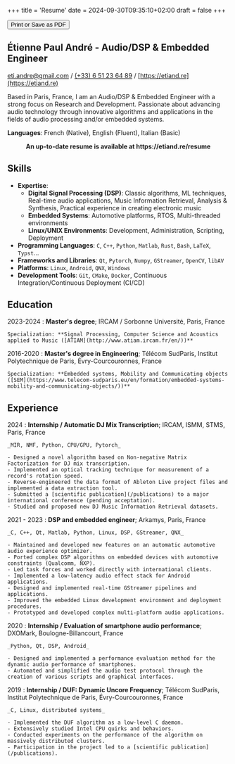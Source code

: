 +++
title = 'Resume'
date = 2024-09-30T09:35:10+02:00
draft = false
+++

<button class="no-print" onclick="window.print()"><box-icon name='printer'></box-icon> Print or Save as PDF</button>

## Étienne Paul André - Audio/DSP & Embedded Engineer

[eti.andre@gmail.com](mailto:eti.andre@gmail.com) / [(+33) 6 51 23 64 89](tel:+33651236489) / [https://etiand.re](https://etiand.re)

Based in Paris, France, I am an Audio/DSP & Embedded Engineer with a strong focus on Research and Development. Passionate about advancing audio technology through innovative algorithms and applications in the fields of audio processing and/or embedded systems.

**Languages**: French (Native), English (Fluent), Italian (Basic)

<div class="only-print"><strong><center>An up-to-date resume is available at https://etiand.re/resume</center></strong></div>

## Skills

- **Expertise**:
  - **Digital Signal Processing (DSP)**: Classic algorithms, ML techniques, Real-time audio applications, Music Information Retrieval, Analysis & Synthesis, Practical experience in creating electronic music
  - **Embedded Systems**: Automotive platforms, RTOS, Multi-threaded environments
  - **Linux/UNIX Environments**: Development, Administration, Scripting, Deployment
- **Programming Languages**: `C`, `C++`, `Python`, `Matlab`, `Rust`, `Bash`, `LaTeX`, `Typst`...
- **Frameworks and Libraries**: `Qt`, `Pytorch`, `Numpy`, `GStreamer`, `OpenCV`, `libAV`
- **Platforms**: `Linux`, `Android`, `QNX`, `Windows`
- **Development Tools**: `Git`, `CMake`, `Docker`, Continuous Integration/Continuous Deployment (CI/CD)


## Education

2023-2024
:   **Master's degree**; IRCAM / Sorbonne Université, Paris, France

    Specialization: **Signal Processing, Computer Science and Acoustics applied to Music ([ATIAM](http://www.atiam.ircam.fr/en/))**

2016-2020
:   **Master's degree in Engineering**; Télécom SudParis, Institut Polytechnique de Paris, Évry-Courcouronnes, France

    Specialization: **Embedded systems, Mobility and Communicating objects ([SEM](https://www.telecom-sudparis.eu/en/formation/embedded-systems-mobility-and-communicating-objects/))**

## Experience

2024
:   **Internship / Automatic DJ Mix Transcription**; IRCAM, ISMM, STMS, Paris, France

    _MIR, NMF, Python, CPU/GPU, Pytorch_

    - Designed a novel algorithm based on Non-negative Matrix Factorization for DJ mix transcription.
    - Implemented an optical tracking technique for measurement of a record's rotation speed.
    - Reverse-engineered the data format of Ableton Live project files and implemented a data extraction tool.
    - Submitted a [scientific publication](/publications) to a major international conference (pending acceptation).
    - Studied and proposed new DJ Music Information Retrieval datasets.

2021 - 2023
:   **DSP and embedded engineer**; Arkamys, Paris, France

    _C, C++, Qt, Matlab, Python, Linux, DSP, GStreamer, QNX_

    - Maintained and developed new features on an automatic automotive audio experience optimizer.
    - Ported complex DSP algorithms on embedded devices with automotive constraints (Qualcomm, NXP).
    - Led task forces and worked directly with international clients.
    - Implemented a low-latency audio effect stack for Android applications.
    - Designed and implemented real-time GStreamer pipelines and applications.
    - Improved the embedded Linux development environment and deployment procedures.
    - Prototyped and developed complex multi-platform audio applications.

2020
:   **Internship / Evaluation of smartphone audio performance**; DXOMark, Boulogne-Billancourt, France

    _Python, Qt, DSP, Android_

    - Designed and implemented a performance evaluation method for the dynamic audio performance of smartphones.
    - Automated and simplified the audio test protocol through the creation of various scripts and graphical interfaces.

2019
:   **Internship / DUF: Dynamic Uncore Frequency**; Télécom SudParis, Institut Polytechnique de Paris, Évry-Courcouronnes, France

    _C, Linux, distributed systems_

    - Implemented the DUF algorithm as a low-level C daemon.
    - Extensively studied Intel CPU quirks and behaviors.
    - Conducted experiments on the performance of the algorithm on massively distributed clusters.
    - Participation in the project led to a [scientific publication](/publications).
